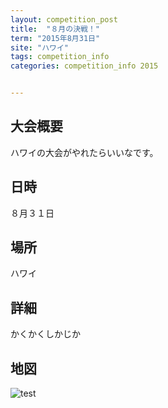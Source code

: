 ```yaml
---
layout: competition_post
title:  "８月の決戦！"
term: "2015年8月31日"
site: "ハワイ"
tags: competition_info
categories: competition_info 2015


---
```


## 大会概要
ハワイの大会がやれたらいいなです。

## 日時
８月３１日

## 場所
ハワイ

## 詳細
かくかくしかじか

## 地図
<img src="http://placehold.it/500x300" alt="test">

[jficのサイト]:      http://www.jfic-japan.com
